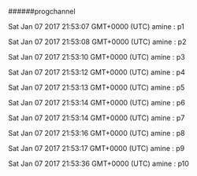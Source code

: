 ######progchannel

Sat Jan 07 2017 21:53:07 GMT+0000 (UTC) amine : p1

Sat Jan 07 2017 21:53:08 GMT+0000 (UTC) amine : p2

Sat Jan 07 2017 21:53:10 GMT+0000 (UTC) amine : p3

Sat Jan 07 2017 21:53:12 GMT+0000 (UTC) amine : p4

Sat Jan 07 2017 21:53:13 GMT+0000 (UTC) amine : p5

Sat Jan 07 2017 21:53:14 GMT+0000 (UTC) amine : p6

Sat Jan 07 2017 21:53:14 GMT+0000 (UTC) amine : p7

Sat Jan 07 2017 21:53:16 GMT+0000 (UTC) amine : p8

Sat Jan 07 2017 21:53:17 GMT+0000 (UTC) amine : p9

Sat Jan 07 2017 21:53:36 GMT+0000 (UTC) amine : p10

